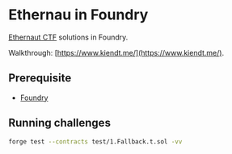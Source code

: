 # Ethernau in Foundry

[Ethernaut CTF](https://ethernaut.openzeppelin.com/) solutions in Foundry.

Walkthrough: [https://www.kiendt.me/](https://www.kiendt.me/).

## Prerequisite

- [Foundry](https://github.com/foundry-rs/foundry)

## Running challenges

```bash
forge test --contracts test/1.Fallback.t.sol -vv
```
